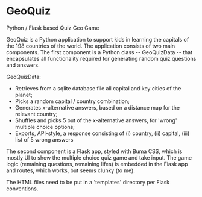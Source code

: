 # GeoQuiz
Python / Flask based Quiz Geo Game 

GeoQuiz is a Python application to support kids in learning the capitals of the 198 countries of the world. The application consists of two main components. The first component is a Python class -- GeoQuizData -- that encapsulates all functionality required for generating random quiz questions and answers.

GeoQuizData:

* Retrieves from a sqlite database file all capital and key cities of the planet;
* Picks a random capital / country combination;
* Generates x-alternative answers, based on a distance map for the relevant country;
* Shuffles and picks 5 out of the x-alternative answers, for 'wrong' multiple choice options;
* Exports, API-style, a response consisting of (i) country, (ii) capital, (iii) list of 5 wrong answers

The second component is a Flask app, styled with Buma CSS, which is mostly UI to show the multiple choice quiz game and take input. The game logic (remaining questions, remaining lifes) is embedded in the Flask app and routes, which works, but seems clunky (to me).

The HTML files need to be put in a 'templates' directory per Flask conventions.
